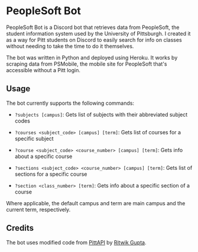 # PeopleSoft Bot

PeopleSoft Bot is a Discord bot that retrieves data from PeopleSoft, the student information system used by the University of Pittsburgh.
I created it as a way for Pitt students on Discord to easily search for info on classes without needing to take the time to do it themselves.

The bot was written in Python and deployed using Heroku.
It works by scraping data from PSMobile, the mobile site for PeopleSoft that's accessible without a Pitt login.

## Usage

The bot currently supports the following commands:

- `?subjects [campus]`: Gets list of subjects with their abbreviated subject codes

- `?courses <subject_code> [campus] [term]`: Gets list of courses for a specific subject

- `?course <subject_code> <course_number> [campus] [term]`: Gets info about a specific course

- `?sections <subject_code> <course_number> [campus] [term]`: Gets list of sections for a specific course

- `?section <class_number> [term]`: Gets info about a specific section of a course

Where applicable, the default campus and term are main campus and the current term, respectively.

## Credits

The bot uses modified code from [PittAPI](https://github.com/pittcsc/PittAPI) by [Ritwik Gupta](https://github.com/RitwikGupta).
